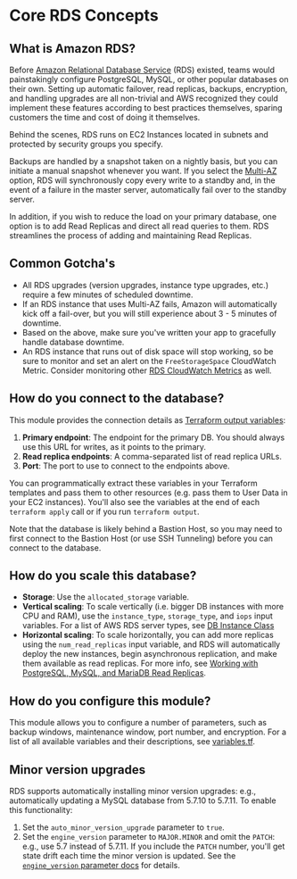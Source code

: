 # Core RDS Concepts

## What is Amazon RDS?

Before [Amazon Relational Database Service](https://aws.amazon.com/rds/) (RDS) existed, teams would painstakingly configure
PostgreSQL, MySQL, or other popular databases on their own. Setting up automatic failover, read replicas, backups, encryption,
and handling upgrades are all non-trivial and AWS recognized they could implement these features according to best practices
themselves, sparing customers the time and cost of doing it themselves.

Behind the scenes, RDS runs on EC2 Instances located in subnets and protected by security groups you specify. 

Backups are handled by a snapshot taken on a nightly basis, but you can initiate a manual snapshot whenever you want. If
you select the [Multi-AZ](http://docs.aws.amazon.com/AmazonRDS/latest/UserGuide/Concepts.MultiAZ.html) option, RDS will
synchronously copy every write to a standby and, in the event of a failure in the master server, automatically fail over
to the standby server.

In addition, if you wish to reduce the load on your primary database, one option is to add Read Replicas and direct all
 read queries to them. RDS streamlines the process of adding and maintaining Read Replicas.

## Common Gotcha's

- All RDS upgrades (version upgrades, instance type upgrades, etc.) require a few minutes of scheduled downtime. 
- If an RDS instance that uses Multi-AZ fails, Amazon will automatically kick off a fail-over, but you will still experience
  about 3 - 5 minutes of downtime.
- Based on the above, make sure you've written your app to gracefully handle database downtime.
- An RDS instance that runs out of disk space will stop working, so be sure to monitor and set an alert on the `FreeStorageSpace`
  CloudWatch Metric. Consider monitoring other [RDS CloudWatch Metrics](http://docs.aws.amazon.com/AmazonCloudWatch/latest/DeveloperGuide/rds-metricscollected.html)
  as well.

## How do you connect to the database?

This module provides the connection details as [Terraform output 
variables](https://www.terraform.io/intro/getting-started/outputs.html):

1. **Primary endpoint**: The endpoint for the primary DB. You should always use this URL for writes, as it points to 
   the primary.
1. **Read replica endpoints**: A comma-separated list of read replica URLs.
1. **Port**: The port to use to connect to the endpoints above.

You can programmatically extract these variables in your Terraform templates and pass them to other resources (e.g. 
pass them to User Data in your EC2 instances). You'll also see the variables at the end of each `terraform apply` call 
or if you run `terraform output`.

Note that the database is likely behind a Bastion Host, so you may need to first connect to the Bastion Host (or use SSH
Tunneling) before you can connect to the database.

## How do you scale this database?

* **Storage**: Use the `allocated_storage` variable.
* **Vertical scaling**: To scale vertically (i.e. bigger DB instances with more CPU and RAM), use the `instance_type`,
  `storage_type`, and `iops` input variables. For a list of AWS RDS server types, see [DB Instance 
  Class](http://docs.aws.amazon.com/AmazonRDS/latest/UserGuide/Concepts.DBInstanceClass.html)
* **Horizontal scaling**: To scale horizontally, you can add more replicas using the `num_read_replicas` input variable, 
  and RDS will automatically deploy the new instances, begin asynchronous replication, and make them available as read 
  replicas. For more info, see [Working with PostgreSQL, MySQL, and MariaDB Read
  Replicas](https://docs.aws.amazon.com/AmazonRDS/latest/UserGuide/USER_ReadRepl.html#USER_ReadRepl.Overview).

## How do you configure this module?

This module allows you to configure a number of parameters, such as backup windows, maintenance window, port number,
and encryption. For a list of all available variables and their descriptions, see [variables.tf](./variables.tf).

## Minor version upgrades

RDS supports automatically installing minor version upgrades: e.g., automatically updating a MySQL database from 5.7.10
to 5.7.11. To enable this functionality:
 
1. Set the `auto_minor_version_upgrade` parameter to `true`.
1. Set the `engine_version` parameter to `MAJOR.MINOR` and omit the `PATCH`: e.g., use 5.7 instead of 5.7.11. If you 
   include the `PATCH` number, you'll get state drift each time the minor version is updated. See the [`engine_version` 
   parameter docs](https://www.terraform.io/docs/providers/aws/r/db_instance.html#engine_version) for details.